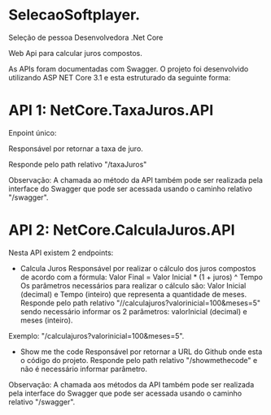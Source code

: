 # SelecaoSoftplayer.
Seleção de pessoa Desenvolvedora .Net Core

Web Api para calcular juros compostos.

As APIs foram documentadas com Swagger.
O projeto foi desenvolvido utilizando ASP NET Core 3.1 e esta estruturado da seguinte forma:

# API 1: NetCore.TaxaJuros.API
Enpoint único:

Responsável por retornar a taxa de juro.

Responde pelo path relativo "/taxaJuros"

Observação: A chamada ao método da API também pode ser realizada pela interface do Swagger que pode ser acessada usando o caminho relativo "/swagger".

# API 2: NetCore.CalculaJuros.API

Nesta API existem 2 endpoints:

- Calcula Juros
Responsável por realizar o cálculo dos juros compostos de acordo com a fórmula: Valor Final = Valor Inicial * (1 + juros) ^ Tempo
Os parâmetros necessários para realizar o cálculo são: Valor Inicial (decimal) e Tempo (inteiro) que representa a quantidade de meses.
Responde pelo path relativo "//calculajuros?valorinicial=100&meses=5" sendo necessário informar os 2 parâmetros: valorInicial (decimal) e meses (inteiro).

Exemplo: "/calculajuros?valorinicial=100&meses=5".

- Show me the code
Responsável por retornar a URL do Github onde esta o código do projeto.
Responde pelo path relativo "/showmethecode" e não é necessário informar parâmetro.

Observação: A chamada aos métodos da API também pode ser realizada pela interface do Swagger que pode ser acessada usando o caminho relativo "/swagger".
